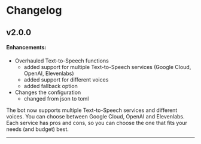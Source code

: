 # Changelog

## v2.0.0

#### Enhancements:

- Overhauled Text-to-Speech functions
  - added support for multiple Text-to-Speech services (Google Cloud, OpenAI, Elevenlabs)
  - added support for different voices
  - added fallback option
- Changes the configuration
  - changed from json to toml

The bot now supports multiple Text-to-Speech services and different voices. You can choose between Google Cloud, OpenAI and Elevenlabs. Each service has pros and cons, so you can choose the one that fits your needs (and budget) best.

---
